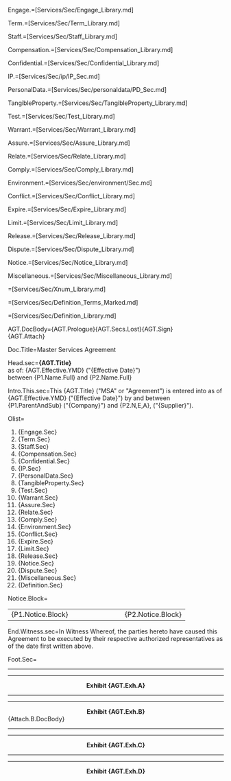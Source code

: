 Engage.=[Services/Sec/Engage_Library.md]

Term.=[Services/Sec/Term_Library.md]

Staff.=[Services/Sec/Staff_Library.md]

Compensation.=[Services/Sec/Compensation_Library.md]

Confidential.=[Services/Sec/Confidential_Library.md]

IP.=[Services/Sec/ip/IP_Sec.md]

PersonalData.=[Services/Sec/personaldata/PD_Sec.md]

TangibleProperty.=[Services/Sec/TangibleProperty_Library.md]

Test.=[Services/Sec/Test_Library.md]

Warrant.=[Services/Sec/Warrant_Library.md]

Assure.=[Services/Sec/Assure_Library.md]

Relate.=[Services/Sec/Relate_Library.md]

Comply.=[Services/Sec/Comply_Library.md]

Environment.=[Services/Sec/environment/Sec.md]

Conflict.=[Services/Sec/Conflict_Library.md]

Expire.=[Services/Sec/Expire_Library.md]

Limit.=[Services/Sec/Limit_Library.md]

Release.=[Services/Sec/Release_Library.md]

Dispute.=[Services/Sec/Dispute_Library.md]

Notice.=[Services/Sec/Notice_Library.md]

Miscellaneous.=[Services/Sec/Miscellaneous_Library.md]

=[Services/Sec/Xnum_Library.md]

=[Services/Sec/Definition_Terms_Marked.md]

=[Services/Sec/Definition_Library.md]


AGT.DocBody={AGT.Prologue}{AGT.Secs.Lost}{AGT.Sign}<br>{AGT.Attach}


Doc.Title=Master Services Agreement

Head.sec=<strong>{AGT.Title}</strong><br> as of: {AGT.Effective.YMD} ("{Effective Date}")<br>between {P1.Name.Full} and {P2.Name.Full}

Intro.This.sec=This {AGT.Title} ("MSA" or "Agreement") is entered into as of {AGT.Effective.YMD} ("{Effective Date}") by and between {P1.ParentAndSub} ("{Company}") and {P2.N,E,A}, ("{Supplier}").

Olist=<ol><li>{Engage.Sec}</li><li>{Term.Sec}</li><li>{Staff.Sec}</li><li>{Compensation.Sec}</li><li>{Confidential.Sec}</li><li>{IP.Sec}</li><li>{PersonalData.Sec}</li><li>{TangibleProperty.Sec}</li><li>{Test.Sec}</li><li>{Warrant.Sec}</li><li>{Assure.Sec}</li><li>{Relate.Sec}</li><li>{Comply.Sec}</li><li>{Environment.Sec}</li><li>{Conflict.Sec}</li><li>{Expire.Sec}</li><li>{Limit.Sec}</li><li>{Release.Sec}</li><li>{Notice.Sec}</li><li>{Dispute.Sec}</li><li>{Miscellaneous.Sec}</li><li>{Definition.Sec}</li></ol>

Notice.Block=<table><tbody><tr><td>{P1.Notice.Block}</td><td width="100"></td><td>{P2.Notice.Block}</td> </tr></tbody></table>

End.Witness.sec=In Witness Whereof, the parties hereto have caused this Agreement to be executed by their respective authorized representatives as of the date first written above.

Foot.Sec=<hr><hr><center><b>Exhibit {AGT.Exh.A}</b></center><hr><hr><center><b>Exhibit {AGT.Exh.B}</b></center>{Attach.B.DocBody}<hr><hr><center><b>Exhibit {AGT.Exh.C}</b></center><hr><hr><center><b>Exhibit {AGT.Exh.D}</b></center> 


